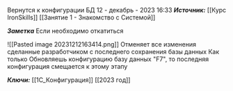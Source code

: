
Вернутся к конфигурации БД
 12 - декабрь - 2023  16:33 
***Источник:***  [[Курс IronSkills]] [[Занятие 1 - Знакомство с Системой]]

***Заметка*** 
Если необходимо откатиться 

![[Pasted image 20231212163414.png]]
Отменяет все изменения сделанные разработчиком с последнего сохранения базы данных
Как только Обновляешь конфигурацию базу данных "F7", то последняя конфигурация смещается к этому этапу

***Ключи:*** [[1С_Конфигурация]] [[2023 год]]